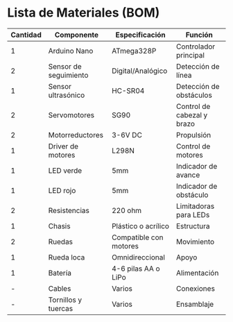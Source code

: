 # Lista de Materiales (BOM)

| Cantidad | Componente | Especificación | Función |
|----------|------------|----------------|---------|
| 1 | Arduino Nano | ATmega328P | Controlador principal |
| 2 | Sensor de seguimiento | Digital/Analógico | Detección de línea |
| 1 | Sensor ultrasónico | HC-SR04 | Detección de obstáculos |
| 2 | Servomotores | SG90 | Control de cabezal y brazo |
| 2 | Motorreductores | 3-6V DC | Propulsión |
| 1 | Driver de motores | L298N | Control de motores |
| 1 | LED verde | 5mm | Indicador de avance |
| 1 | LED rojo | 5mm | Indicador de obstáculo |
| 2 | Resistencias | 220 ohm | Limitadoras para LEDs |
| 1 | Chasis | Plástico o acrílico | Estructura |
| 2 | Ruedas | Compatible con motores | Movimiento |
| 1 | Rueda loca | Omnidireccional | Apoyo |
| 1 | Batería | 4-6 pilas AA o LiPo | Alimentación |
| - | Cables | Varios | Conexiones |
| - | Tornillos y tuercas | Varios | Ensamblaje |